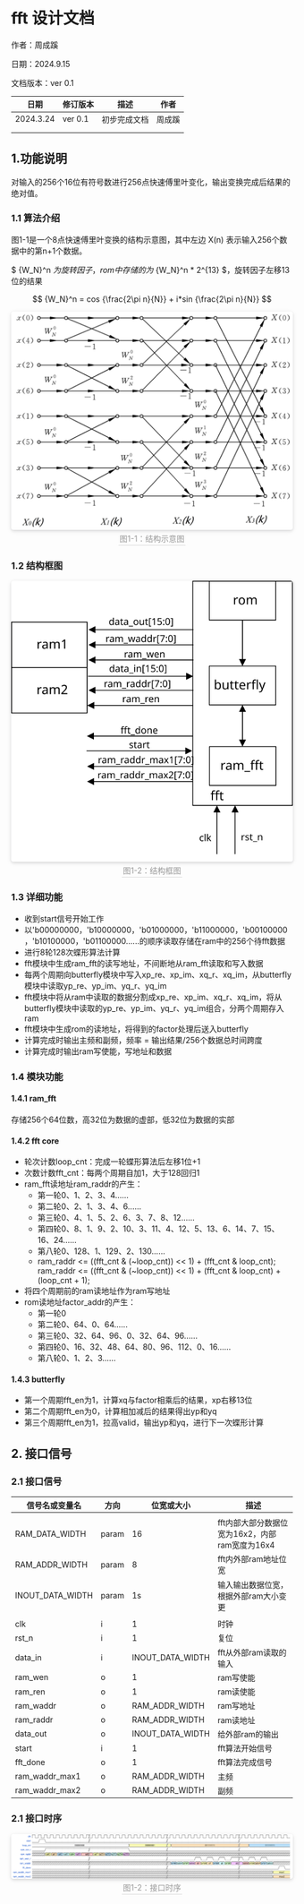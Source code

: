 # fft 设计文档

作者：周成蹊

日期：2024.9.15

文档版本：ver 0.1

| 日期      | 修订版本 | 描述         | 作者   |
| --------- | -------- | ------------ | ------ |
| 2024.3.24 | ver 0.1  | 初步完成文档 | 周成蹊 |
|           |          |              |        |
|           |          |              |        |

## 1.功能说明

对输入的256个16位有符号数进行256点快速傅里叶变化，输出变换完成后结果的绝对值。

### 1.1 算法介绍

图1-1是一个8点快速傅里叶变换的结构示意图，其中左边 X(n) 表示输入256个数据中的第n+1个数据。

$ {W_N}^n $为旋转因子，rom中存储的为$ {W_N}^n * 2^{13} $，旋转因子左移13位的结果

$$
{W_N}^n = cos {\frac{2\pi n}{N}} + i*sin {\frac{2\pi n}{N}}
$$

<center>    <img style="border-radius: 0.3125em;    box-shadow: 0 2px 4px 0 rgba(34,36,38,.12),0 2px 10px 0 rgba(34,36,38,.08);"     src="graph/8.bf.png">    <br>    <div style="color:orange; border-bottom: 1px solid #d9d9d9;    display: inline-block;    color: #999;    padding: 2px;">图1-1：结构示意图</div> </center>

### 1.2 结构框图

<center>    <img style="border-radius: 0.3125em;    box-shadow: 0 2px 4px 0 rgba(34,36,38,.12),0 2px 10px 0 rgba(34,36,38,.08);"     src="graph/结构1.svg">    <br>    <div style="color:orange; border-bottom: 1px solid #d9d9d9;    display: inline-block;    color: #999;    padding: 2px;">图1-2：结构框图</div> </center>

### 1.3 详细功能

- 收到start信号开始工作
- 以'b00000000，'b10000000，'b01000000，'b11000000，'b00100000，'b10100000，'b01100000......的顺序读取存储在ram中的256个待fft数据
- 进行8轮128次蝶形算法计算
- fft模块中生成ram_fft的读写地址，不间断地从ram_fft读取和写入数据
- 每两个周期向butterfly模块中写入xp_re、xp_im、xq_r、xq_im，从butterfly模块中读取yp_re、yp_im、yq_r、yq_im
- fft模块中将从ram中读取的数据分割成xp_re、xp_im、xq_r、xq_im，将从butterfly模块中读取的yp_re、yp_im、yq_r、yq_im组合，分两个周期存入ram
- fft模块中生成rom的读地址，将得到的factor处理后送入butterfly
- 计算完成时输出主频和副频，频率 = 输出结果/256个数据总时间跨度
- 计算完成时输出ram写使能，写地址和数据

### 1.4 模块功能

#### 1.4.1 ram_fft

存储256个64位数，高32位为数据的虚部，低32位为数据的实部

#### 1.4.2 fft core

- 轮次计数loop_cnt：完成一轮蝶形算法后左移1位+1
- 次数计数fft_cnt：每两个周期自加1，大于128回归1
- ram_fft读地址ram_raddr的产生：
  - 第一轮0、1、2、3、4......
  - 第二轮0、2、1、3、4、6......
  - 第三轮0、4、1、5、2、6、3、7、8、12......
  - 第四轮0、8、1、9、2、10、3、11、4、12、5、13、6、14、7、15、16、24......
  - 第八轮0、128、1、129、2、130......
  - ram_raddr <= ((fft_cnt & (~loop_cnt)) << 1) + (fft_cnt & loop_cnt);
    ram_raddr <= ((fft_cnt & (~loop_cnt)) << 1) + (fft_cnt & loop_cnt) + (loop_cnt + 1);
- 将四个周期前的ram读地址作为ram写地址
- rom读地址factor_addr的产生：
  - 第一轮0
  - 第二轮0、64、0、64......
  - 第三轮0、32、64、96、0、32、64、96......
  - 第四轮0、16、32、48、64、80、96、112、0、16......
  - 第八轮0、1、2、3......

#### 1.4.3 butterfly

- 第一个周期fft_en为1，计算xq与factor相乘后的结果，xp右移13位
- 第二个周期fft_en为0，计算相加减后的结果得出yp和yq
- 第三个周期fft_en为1，拉高valid，输出yp和yq，进行下一次蝶形计算

## 2. 接口信号

### 2.1 接口信号

| 信号名或变量名   | 方向  | 位宽或大小       | 描述                                           |
| ---------------- | ----- | ---------------- | ---------------------------------------------- |
|                  |       |                  |                                                |
| RAM_DATA_WIDTH   | param | 16               | fft内部大部分数据位宽为16x2，内部ram宽度为16x4 |
| RAM_ADDR_WIDTH   | param | 8                | fft内外部ram地址位宽                           |
| INOUT_DATA_WIDTH | param | 1s               | 输入输出数据位宽，根据外部ram大小变更          |
|                  |       |                  |                                                |
| clk              | i     | 1                | 时钟                                           |
| rst_n            | i     | 1                | 复位                                           |
| data_in          | i     | INOUT_DATA_WIDTH | fft从外部ram读取的输入                         |
| ram_wen          | o     | 1                | ram写使能                                      |
| ram_ren          | o     | 1                | ram读使能                                      |
| ram_waddr        | o     | RAM_ADDR_WIDTH   | ram写地址                                      |
| ram_raddr        | o     | RAM_ADDR_WIDTH   | ram读地址                                      |
| data_out         | o     | INOUT_DATA_WIDTH | 给外部ram的输出                                |
| start            | i     | 1                | fft算法开始信号                                |
| fft_done         | o     | 1                | fft算法完成信号                                |
| ram_waddr_max1   | o     | RAM_ADDR_WIDTH   | 主频                                           |
| ram_waddr_max2   | o     | RAM_ADDR_WIDTH   | 副频                                           |

### 2.1 接口时序

<center>    <img style="border-radius: 0.3125em;    box-shadow: 0 2px 4px 0 rgba(34,36,38,.12),0 2px 10px 0 rgba(34,36,38,.08);"     src="graph/waibuxinhao.svg">    <br>    <div style="color:orange; border-bottom: 1px solid #d9d9d9;    display: inline-block;    color: #999;    padding: 2px;">图1-2：接口时序</div> </center>
